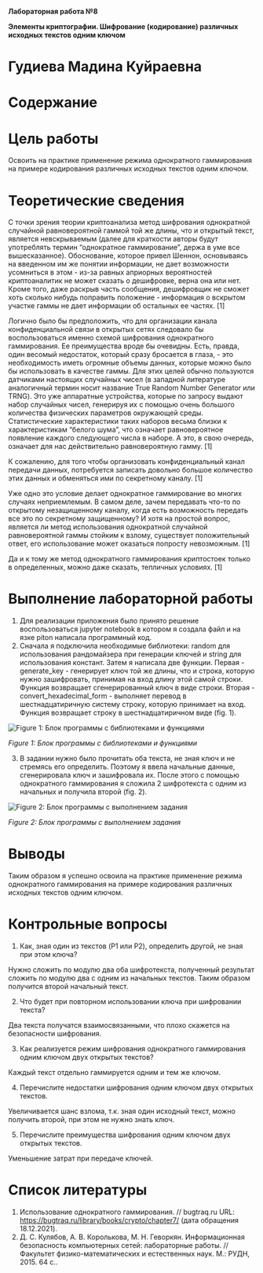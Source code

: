 ﻿**Лабораторная работа №8**

**Элементы криптографии. Шифрование (кодирование) различных исходных текстов одним ключом**
# Гудиева Мадина Куйраевна
# Содержание

# **Цель работы**
Освоить на практике применение режима однократного гаммирования на примере кодирования различных исходных текстов одним ключом.
# **Теоретические сведения**
С точки зрения теории криптоанализа метод шифрования однократной случайной равновероятной гаммой той же длины, что и открытый текст, является невскрываемым (далее для краткости авторы будут употреблять термин “однократное гаммирование”, держа в уме все вышесказанное). Обоснование, которое привел Шеннон, основываясь на введенном им же понятии информации, не дает возможности усомниться в этом - из-за равных априорных вероятностей криптоаналитик не может сказать о дешифровке, верна она или нет. Кроме того, даже раскрыв часть сообщения, дешифровщик не сможет хоть сколько нибудь поправить положение - информация о вскрытом участке гаммы не дает информации об остальных ее частях. [1]

Логично было бы предположить, что для организации канала конфиденциальной связи в открытых сетях следовало бы воспользоваться именно схемой шифрования однократного гаммирования. Ее преимущества вроде бы очевидны. Есть, правда, один весомый недостаток, который сразу бросается в глаза, - это необходимость иметь огромные объемы данных, которые можно было бы использовать в качестве гаммы. Для этих целей обычно пользуются датчиками настоящих случайных чисел (в западной литературе аналогичный термин носит название True Random Number Generator или TRNG). Это уже аппаратные устройства, которые по запросу выдают набор случайных чисел, генерируя их с помощью очень большого количества физических параметров окружающей среды. Статистические характеристики таких наборов весьма близки к характеристикам “белого шума”, что означает равновероятное появление каждого следующего числа в наборе. А это, в свою очередь, означает для нас действительно равновероятную гамму. [1]

К сожалению, для того чтобы организовать конфиденциальный канал передачи данных, потребуется записать довольно большое количество этих данных и обменяться ими по секретному каналу. [1]

Уже одно это условие делает однократное гаммирование во многих случаях неприемлемым. В самом деле, зачем передавать что-то по открытому незащищенному каналу, когда есть возможность передать все это по секретному защищенному? И хотя на простой вопрос, является ли метод использования однократной случайной равновероятной гаммы стойким к взлому, существует положительный ответ, его использование может оказаться попросту невозможным. [1]

Да и к тому же метод однократного гаммирования криптостоек только в определенных, можно даже сказать, тепличных условиях. [1]
# **Выполнение лабораторной работы**
1. Для реализации приложения было принято решение воспользоваться jupyter notebook в котором я создала файл и на язке piton написала программный код.
1. Сначала я подключила необходимые библиотеки: random для использования рандомайзера при генерации ключей и string для использования констант. Затем я написала две функции. Первая - generate\_key - генерирует ключ той же длины, что и строка, которую нужно зашифровать, принимая на вход длину этой самой строки. Функция возвращает сгенерированный ключ в виде строки. Вторая - convert\_hexadecimal\_form - выполняет перевод в шестнадцатиричную систему строку, которую принимает на вход. Функция возвращает строку в шестнадцатиричном виде (fig. 1).

![Figure 1: Блок программы с библиотеками и функциями](Aspose.Words.2074be4a-03f6-499e-85c4-dce194d7cebb.001.jpeg)

*Figure 1: Блок программы с библиотеками и функциями*

3. В задании нужно было прочитать оба текста, не зная ключ и не стремясь его определить. Поэтому я ввела начальные данные, сгенерировала ключ и зашифровала их. После этого с помощью однократного гаммирования я сложила 2 шифротекста с одним из начальных и получила второй (fig. 2).

![Figure 2: Блок программы с выполнением задания](Aspose.Words.2074be4a-03f6-499e-85c4-dce194d7cebb.002.jpeg)

*Figure 2: Блок программы с выполнением задания*
# **Выводы**
Таким образом я успешно освоила на практике применение режима однократного гаммирования на примере кодирования различных исходных текстов одним ключом.
# **Контрольные вопросы**
1. Как, зная один из текстов (P1 или P2), определить другой, не зная при этом ключа?

Нужно сложить по модулю два оба шифротекста, полученный результат сложить по модулю два с одним из начальных текстов. Таким образом получится второй начальный текст.

2. Что будет при повторном использовании ключа при шифровании текста?

Два текста получатся взаимосвязанными, что плохо скажется на безопасности шифрования.

3. Как реализуется режим шифрования однократного гаммирования одним ключом двух открытых текстов?

Каждый текст отдельно гаммируется одним и тем же ключом.

4. Перечислите недостатки шифрования одним ключом двух открытых текстов.

Увеличивается шанс взлома, т.к. зная один исходный текст, можно получить второй, при этом не нужно знать ключ.

5. Перечислите преимущества шифрования одним ключом двух открытых текстов.

Уменьшение затрат при передаче ключей.
# **Список литературы**
1. Использование однократного гаммирования. // bugtraq.ru URL: https://bugtraq.ru/library/books/crypto/chapter7/ (дата обращения 18.12.2021).
1. Д. С. Кулябов, А. В. Королькова, М. Н. Геворкян. Информационная безопасность компьютерных сетей: лабораторные работы. // Факультет физико-математических и естественных наук. M.: РУДН, 2015. 64 с..
